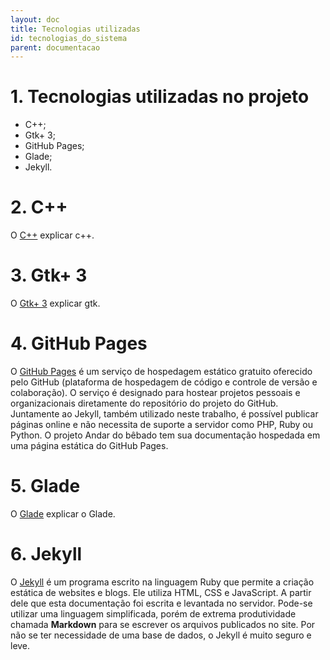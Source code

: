 ```yaml
---
layout: doc
title: Tecnologias utilizadas   
id: tecnologias_do_sistema
parent: documentacao
---
```


# 1. Tecnologias utilizadas no projeto

- C++;
- Gtk+ 3;
- GitHub Pages;
- Glade;
- Jekyll.

# 2. C++

O [C++](http://www.cplusplus.com/) explicar c++.

# 3. Gtk+ 3

O [Gtk+ 3](https://www.gtk.org/) explicar gtk.

# 4. GitHub Pages

O [GitHub Pages](https://pages.github.com/) é um serviço de hospedagem estático gratuito oferecido pelo GitHub (plataforma de hospedagem de código e controle de versão e colaboração). O serviço é designado para hostear projetos pessoais e organizacionais diretamente do repositório do projeto do GitHub. Juntamente ao Jekyll, também utilizado neste trabalho, é possível publicar páginas online e não necessita de suporte a servidor como PHP, Ruby ou Python. O projeto Andar do bêbado tem sua documentação hospedada em uma página estática do GitHub Pages.

# 5. Glade

O [Glade](https://glade.gnome.org/) explicar o Glade.

# 6. Jekyll

O [Jekyll](https://jekyllrb.com) é um programa escrito na linguagem Ruby que permite a criação estática de websites e blogs. Ele utiliza HTML, CSS e JavaScript. A partir dele que esta documentação foi escrita e levantada no servidor. Pode-se utilizar uma linguagem simplificada, porém de extrema produtividade chamada **Markdown** para se escrever os arquivos publicados no site. Por não se ter necessidade de uma base de dados, o Jekyll é muito seguro e leve.

